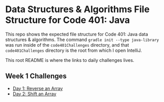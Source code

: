# Data Structures & Algorithms File Structure for Code 401: Java

This repo shows the expected file structure for Code 401: Java data structures & algorithms. The command `gradle init --type java-library` was run inside of the `code401Challenges` directory, and that `code401Challenges` directory is the root from which I open IntelliJ.

This root README is where the links to daily challenges lives.

## Week 1 Challenges
* [Day 1: Reverse an Array](./readmes/reverseArray.md)
* [Day 2: Shift an Array](./readmes/arrayShift.md)